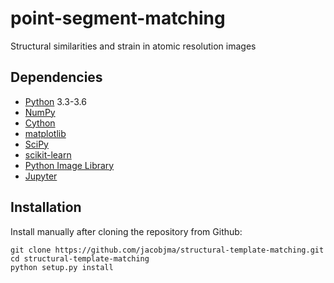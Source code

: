 # point-segment-matching
Structural similarities and strain in atomic resolution images

## Dependencies
* [Python](http://www.python.org/) 3.3-3.6
* [NumPy](http://docs.scipy.org/doc/numpy/reference/)
* [Cython](http://cython.org/)
* [matplotlib](http://matplotlib.org/)
* [SciPy](https://www.scipy.org/)
* [scikit-learn](http://scikit-learn.org/stable/)
* [Python Image Library](https://pillow.readthedocs.io/en/5.0.0/)
* [Jupyter](http://jupyter.org/)

## Installation
Install manually after cloning the repository from Github:

    git clone https://github.com/jacobjma/structural-template-matching.git
    cd structural-template-matching
    python setup.py install
